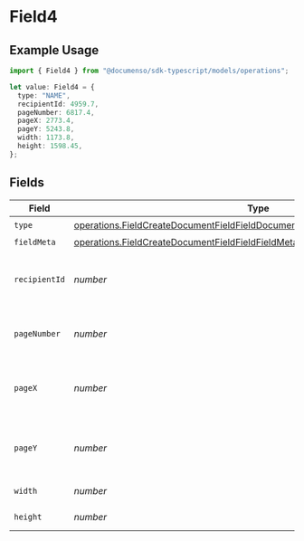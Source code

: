 # Field4

## Example Usage

```typescript
import { Field4 } from "@documenso/sdk-typescript/models/operations";

let value: Field4 = {
  type: "NAME",
  recipientId: 4959.7,
  pageNumber: 6817.4,
  pageX: 2773.4,
  pageY: 5243.8,
  width: 1173.8,
  height: 1598.45,
};
```

## Fields

| Field                                                                                                                                                                          | Type                                                                                                                                                                           | Required                                                                                                                                                                       | Description                                                                                                                                                                    |
| ------------------------------------------------------------------------------------------------------------------------------------------------------------------------------ | ------------------------------------------------------------------------------------------------------------------------------------------------------------------------------ | ------------------------------------------------------------------------------------------------------------------------------------------------------------------------------ | ------------------------------------------------------------------------------------------------------------------------------------------------------------------------------ |
| `type`                                                                                                                                                                         | [operations.FieldCreateDocumentFieldFieldDocumentsFieldsRequestRequestBodyType](../../models/operations/fieldcreatedocumentfieldfielddocumentsfieldsrequestrequestbodytype.md) | :heavy_check_mark:                                                                                                                                                             | N/A                                                                                                                                                                            |
| `fieldMeta`                                                                                                                                                                    | [operations.FieldCreateDocumentFieldFieldFieldMeta](../../models/operations/fieldcreatedocumentfieldfieldfieldmeta.md)                                                         | :heavy_minus_sign:                                                                                                                                                             | N/A                                                                                                                                                                            |
| `recipientId`                                                                                                                                                                  | *number*                                                                                                                                                                       | :heavy_check_mark:                                                                                                                                                             | The ID of the recipient to create the field for.                                                                                                                               |
| `pageNumber`                                                                                                                                                                   | *number*                                                                                                                                                                       | :heavy_check_mark:                                                                                                                                                             | The page number the field will be on.                                                                                                                                          |
| `pageX`                                                                                                                                                                        | *number*                                                                                                                                                                       | :heavy_check_mark:                                                                                                                                                             | The X coordinate of where the field will be placed.                                                                                                                            |
| `pageY`                                                                                                                                                                        | *number*                                                                                                                                                                       | :heavy_check_mark:                                                                                                                                                             | The Y coordinate of where the field will be placed.                                                                                                                            |
| `width`                                                                                                                                                                        | *number*                                                                                                                                                                       | :heavy_check_mark:                                                                                                                                                             | The width of the field.                                                                                                                                                        |
| `height`                                                                                                                                                                       | *number*                                                                                                                                                                       | :heavy_check_mark:                                                                                                                                                             | The height of the field.                                                                                                                                                       |